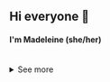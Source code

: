 ## Hi everyone :wave:

#### I'm Madeleine (she/her)

<br>
<details>
<summary>
  See more
</summary>
<br>
I'm a Software Engineer from New Mexico, USA. 

Formerly living in Berlin, DE and working at [Evermood](https://www.evermood.com/), now back in the USA and open to work!

<div> 
  <img src="https://icons.iconarchive.com/icons/wikipedia/flags/512/US-NM-New-Mexico-Flag-icon.png" width="25"/><br><img src="https://icons.iconarchive.com/icons/wikipedia/flags/512/US-United-States-Flag-icon.png" width="25" margin-left: 80px;/><br><img src="https://icons.iconarchive.com/icons/wikipedia/flags/512/DE-Germany-Flag-icon.png" width="25"/>
</div> 

## Let's connect!

You can get in touch <a href="https://github.com/madeleinemcd/madeleinemcd/issues/new"><b>***here***</b></a>
or on <a href="https://www.linkedin.com/in/madeleinemcd/" target="_blank"><img alt="LinkedIn" src="https://img.shields.io/badge/linkedin-%230077B5.svg?&style=for-the-badge&logo=linkedin&logoColor=white" width="100" style="padding-left: 30px"/></a>

</details>





 
